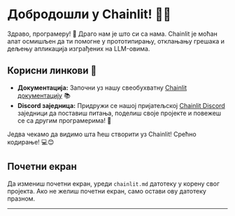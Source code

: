 <!--
CO_OP_TRANSLATOR_METADATA:
{
  "original_hash": "c49526c7abc56b0b5f1e835c1739f18e",
  "translation_date": "2025-09-25T03:08:01+00:00",
  "source_file": "Module08/samples/04/chainlit.md",
  "language_code": "sr"
}
-->
# Добродошли у Chainlit! 🚀🤖

Здраво, програмеру! 👋 Драго нам је што си са нама. Chainlit је моћан алат осмишљен да ти помогне у прототипирању, отклањању грешака и дељењу апликација изграђених на LLM-овима.

## Корисни линкови 🔗

- **Документација:** Започни уз нашу свеобухватну [Chainlit документацију](https://docs.chainlit.io) 📚
- **Discord заједница:** Придружи се нашој пријатељској [Chainlit Discord](https://discord.gg/k73SQ3FyUh) заједници да поставиш питања, поделиш своје пројекте и повежеш се са другим програмерима! 💬

Једва чекамо да видимо шта ћеш створити уз Chainlit! Срећно кодирање! 💻😊

## Почетни екран

Да измениш почетни екран, уреди `chainlit.md` датотеку у корену свог пројекта. Ако не желиш почетни екран, само остави ову датотеку празном.

---

